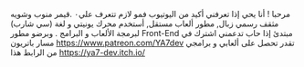 مرحبا ! أنا يحي
إذا تعرفني أكيد من اليوتيوب  فمو لازم تتعرف علي٠ 
.قيمر منوب وشويه مثقف رسمي زبال,
مطور ألعاب مستقل, أستخدم محرك يونيتي و لغة (سي شارب) لبرمجة الألعاب و البرامج .
وبرضو مطور Front-End مبتدئ
إذا حاب تدعمني اشترك في مسار باتريون
https://www.patreon.com/YA7dev
تقدر تحصل على ألعابي و برامجي من الرابط هذا
https://ya7-dev.itch.io/
